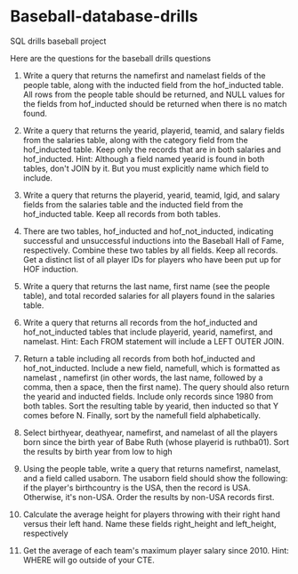 # Baseball-database-drills
SQL drills baseball project

Here are the questions for the baseball drills questions

1. Write a query that returns the namefirst and namelast fields of the people table, along with the inducted field from the hof_inducted table. All rows from the people table should be returned, and NULL values for the fields from hof_inducted should be returned when there is no match found.

2. Write a query that returns the yearid, playerid, teamid, and salary fields from the salaries table, along with the category field from the hof_inducted table. Keep only the records that are in both salaries and hof_inducted. Hint: Although a field named yearid is found in both tables, don't JOIN by it. But you must explicitly name which field to include.

3. Write a query that returns the playerid, yearid, teamid, lgid, and salary fields from the salaries table and the inducted field from the hof_inducted table. Keep all records from both tables.

4. There are two tables, hof_inducted and hof_not_inducted, indicating successful and unsuccessful inductions into the Baseball Hall of Fame, respectively.
Combine these two tables by all fields. Keep all records.
Get a distinct list of all player IDs for players who have been put up for HOF induction.

5. Write a query that returns the last name, first name (see the people table), and total recorded salaries for all players found in the salaries table.

6. Write a query that returns all records from the hof_inducted and hof_not_inducted tables that include playerid, yearid, namefirst, and namelast. Hint: Each FROM statement will include a LEFT OUTER JOIN.

7. Return a table including all records from both hof_inducted and hof_not_inducted. Include a new field, namefull, which is formatted as namelast , namefirst (in other words, the last name, followed by a comma, then a space, then the first name). The query should also return the yearid and inducted fields. Include only records since 1980 from both tables. Sort the resulting table by yearid, then inducted so that Y comes before N. Finally, sort by the namefull field alphabetically.

8. Select birthyear, deathyear, namefirst, and namelast of all the players born since the birth year of Babe Ruth (whose playerid is ruthba01). Sort the results by birth year from low to high

9. Using the people table, write a query that returns namefirst, namelast, and a field called usaborn. The usaborn field should show the following: if the player's birthcountry is the USA, then the record is USA. Otherwise, it's non-USA. Order the results by non-USA records first.

10. Calculate the average height for players throwing with their right hand versus their left hand. Name these fields right_height and left_height, respectively

11. Get the average of each team's maximum player salary since 2010. Hint: WHERE will go outside of your CTE.

